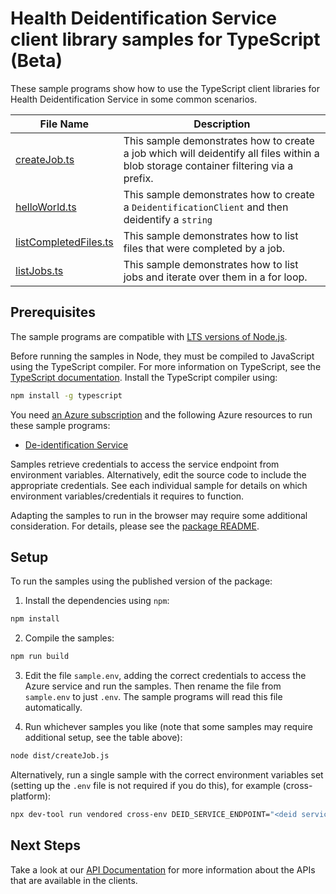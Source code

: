 # Health Deidentification Service client library samples for TypeScript (Beta)

These sample programs show how to use the TypeScript client libraries for Health Deidentification Service in some common scenarios.

| **File Name**                               | **Description**                                                                                                                      |
| ------------------------------------------- | ------------------------------------------------------------------------------------------------------------------------------------ |
| [createJob.ts][createjob]                   | This sample demonstrates how to create a job which will deidentify all files within a blob storage container filtering via a prefix. |
| [helloWorld.ts][helloworld]                 | This sample demonstrates how to create a `DeidentificationClient` and then deidentify a `string`                                     |
| [listCompletedFiles.ts][listcompletedfiles] | This sample demonstrates how to list files that were completed by a job.                                                             |
| [listJobs.ts][listjobs]                     | This sample demonstrates how to list jobs and iterate over them in a for loop.                                                       |

## Prerequisites

The sample programs are compatible with [LTS versions of Node.js](https://github.com/nodejs/release#release-schedule).

Before running the samples in Node, they must be compiled to JavaScript using the TypeScript compiler. For more information on TypeScript, see the [TypeScript documentation][typescript]. Install the TypeScript compiler using:

```bash
npm install -g typescript
```

You need [an Azure subscription][freesub] and the following Azure resources to run these sample programs:

- [De-identification Service][createinstance_de-identificationservice]

Samples retrieve credentials to access the service endpoint from environment variables. Alternatively, edit the source code to include the appropriate credentials. See each individual sample for details on which environment variables/credentials it requires to function.

Adapting the samples to run in the browser may require some additional consideration. For details, please see the [package README][package].

## Setup

To run the samples using the published version of the package:

1. Install the dependencies using `npm`:

```bash
npm install
```

2. Compile the samples:

```bash
npm run build
```

3. Edit the file `sample.env`, adding the correct credentials to access the Azure service and run the samples. Then rename the file from `sample.env` to just `.env`. The sample programs will read this file automatically.

4. Run whichever samples you like (note that some samples may require additional setup, see the table above):

```bash
node dist/createJob.js
```

Alternatively, run a single sample with the correct environment variables set (setting up the `.env` file is not required if you do this), for example (cross-platform):

```bash
npx dev-tool run vendored cross-env DEID_SERVICE_ENDPOINT="<deid service endpoint>" STORAGE_ACCOUNT_NAME="<storage account name>" STORAGE_CONTAINER_NAME="<storage container name>" node dist/createJob.js
```

## Next Steps

Take a look at our [API Documentation][apiref] for more information about the APIs that are available in the clients.

[createjob]: https://github.com/Azure/azure-sdk-for-js/blob/main/sdk/healthdataaiservices/health-deidentification-rest/samples/v1-beta/typescript/src/createJob.ts
[helloworld]: https://github.com/Azure/azure-sdk-for-js/blob/main/sdk/healthdataaiservices/health-deidentification-rest/samples/v1-beta/typescript/src/helloWorld.ts
[listcompletedfiles]: https://github.com/Azure/azure-sdk-for-js/blob/main/sdk/healthdataaiservices/health-deidentification-rest/samples/v1-beta/typescript/src/listCompletedFiles.ts
[listjobs]: https://github.com/Azure/azure-sdk-for-js/blob/main/sdk/healthdataaiservices/health-deidentification-rest/samples/v1-beta/typescript/src/listJobs.ts
[apiref]: https://learn.microsoft.com/javascript/api/
[freesub]: https://azure.microsoft.com/free/
[createinstance_de-identificationservice]: https://learn.microsoft.com/javascript/api/
[package]: https://github.com/Azure/azure-sdk-for-js/tree/main/sdk/healthdataaiservices/health-deidentification-rest/README.md
[typescript]: https://www.typescriptlang.org/docs/home.html
